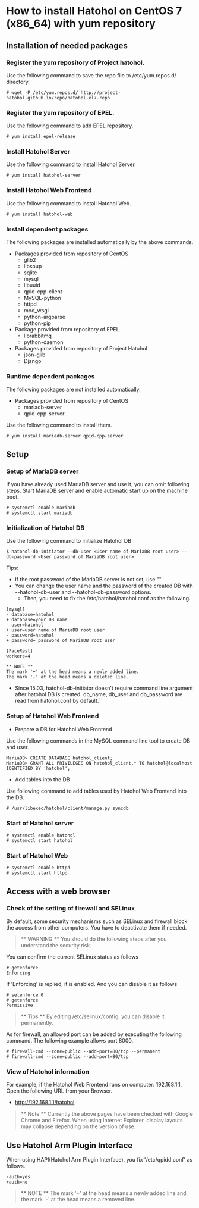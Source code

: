 How to install Hatohol on CentOS 7 (x86_64) with yum repository
=================================================================

Installation of needed packages
-------------------------------
### Register the yum repository of Project hatohol.
Use the following command to save the repo file to /etc/yum.repos.d/ directory.

    # wget -P /etc/yum.repos.d/ http://project-hatohol.github.io/repo/hatohol-el7.repo

### Register the yum repository of EPEL.
Use the following command to add EPEL repository.

    # yum install epel-release

### Install Hatohol Server
Use the following command to install Hatohol Server.

    # yum install hatohol-server

### Install Hatohol Web Frontend
Use the following command to install Hatohol Web.

    # yum install hatohol-web

### Install dependent packages
The following packages are installed automatically by the above commands.

- Packages provided from repository of CentOS
    - glib2
    - libsoup
    - sqlite
    - mysql
    - libuuid
    - qpid-cpp-client
    - MySQL-python
    - httpd
    - mod_wsgi
    - python-argparse
    - python-pip
- Package provided from repository of EPEL
    - librabbitmq
    - python-daemon
- Packages provided from repository of Project Hatohol
    - json-glib
    - Django

### Runtime dependent packages
The following packages are not installed automatically.

- Packages provided from repository of CentOS
    - mariadb-server
    - qpid-cpp-server

Use the following command to install them.

    # yum install mariadb-server qpid-cpp-server

Setup
-----
### Setup of MariaDB server
If you have already used MariaDB server and use it, you can omit following steps.
Start MariaDB server and enable automatic start up on the machine boot.

    # systemctl enable mariadb
    # systemctl start mariadb

### Initialization of Hatohol DB
Use the following command to initialize Hatohol DB

    $ hatohol-db-initiator --db-user <User name of MariaDB root user> --db-password <User password of MariaDB root user>

Tips:

- If the root password of the MariaDB server is not set, use "".
- You can change the user name and the password of the created DB with --hatohol-db-user and --hatohol-db-password options.
    - Then, you need to fix the /etc/hatohol/hatohol.conf as the following.

```
[mysql]
- database=hatohol
+ database=your DB name
- user=hatohol
+ user=user name of MariaDB root user
- password=hatohol
+ password= password of MariaDB root user

[FaceRest]
workers=4

** NOTE **
The mark '+' at the head means a newly added line.
The mark '-' at the head means a deleted line.

```

- Since 15.03, hatohol-db-initiator doesn't require command line argument after hatohol DB is created. db_name, db_user and db_password are read from hatohol.conf by default.``

### Setup of Hatohol Web Frontend
- Prepare a DB for Hatohol Web Frontend

Use the following commands in the MySQL command line tool to create DB and user.

    MariaDB> CREATE DATABASE hatohol_client;
    MariaDB> GRANT ALL PRIVILEGES ON hatohol_client.* TO hatohol@localhost IDENTIFIED BY 'hatohol';

- Add tables into the DB

Use following command to add tables used by Hatohol Web Frontend into the DB.

    # /usr/libexec/hatohol/client/manage.py syncdb

### Start of Hatohol server

    # systemctl enable hatohol
    # systemctl start hatohol

### Start of Hatohol Web

    # systemctl enable httpd
    # systemctl start httpd

Access with a web browser
------------------------
### Check of the setting of firewall and SELinux
By default, some security mechanisms such as SELinux and firewall block the access from other computers.
You have to deactivate them if needed.
> ** WARNING **
> You should do the following steps after you understand the security risk.

You can confirm the current SELinux status as follows

    # getenforce
    Enforcing

If 'Enforcing' is replied, it is enabled. And you can disable it as follows

    # setenforce 0
    # getenforce
    Permissive

> ** Tips **
> By editing /etc/selinux/config, you can disable it permanently.

As for firewall, an allowed port can be added by executing the following command.
The following example allows port 8000.

    # firewall-cmd --zone=public --add-port=80/tcp --permanent
    # firewall-cmd --zone=public --add-port=80/tcp

### View of Hatohol information
For example, if the Hatohol Web Frontend runs on computer: 192.168.1.1,
Open the following URL from your Browser.

- http://192.168.1.1/hatohol

> ** Note **
> Currently the above pages have been checked with Google Chrome and Firefox.
> When using Internet Explorer, display layouts may collapse depending on the version of use.

Use Hatohol Arm Plugin Interface
-------------------------------
When using HAPI(Hatohol Arm Plugin Interface), you fix '/etc/qpidd.conf' as follows.

    -auth=yes
    +auth=no

> ** NOTE ** The mark '+' at the head means a newly added line and the mark '-' at the head means a removed line.
